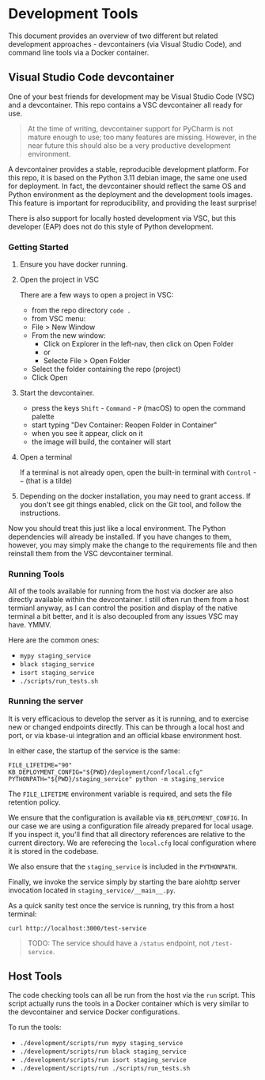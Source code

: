 # Development Tools

This document provides an overview of two different but related development approaches -
devcontainers (via Visual Studio Code), and command line tools via a Docker container.

## Visual Studio Code devcontainer

One of your best friends for development may be Visual Studio Code (VSC) and a devcontainer.
This repo contains a VSC devcontainer all ready for use.

> At the time of writing, devcontainer support for PyCharm is not mature enough to use;
> too many features are missing. However, in the near future this should also be a very
> productive development environment.

A devcontainer provides a stable, reproducible development platform. For this repo, it
is based on the Python 3.11 debian image, the same one used for deployment. In fact, the
devcontainer should reflect the same OS and Python environment as the deployment and the
development tools images. This feature is important for reproducibility, and providing
the least surprise!

There is also support for locally hosted development via VSC, but this developer (EAP)
does not do this style of Python development.

### Getting Started

1. Ensure you have docker running.

2. Open the project in VSC

    There are a few ways to open a project in VSC:

    - from the repo directory `code .`
    - from VSC menu:
    - File > New Window
    - From the new window:
        - Click on Explorer in the left-nav, then click on Open Folder
        - or
        - Selecte File > Open Folder
    - Select the folder containing the repo (project)
    - Click Open

3. Start the devcontainer.

    - press the keys `Shift` - `Command` - `P` (macOS) to open the command palette
    - start typing "Dev Container: Reopen Folder in Container"
    - when you see it appear, click on it
    - the image will build, the container will start

4. Open a terminal

    If a terminal is not already open, open the built-in terminal with `Control` - `~`
    (that is a tilde)

5. Depending on the docker installation, you may need to grant access. If you don't see
   git things enabled, click on the Git tool, and follow the instructions.

Now you should treat this just like a local environment. The Python dependencies will
already be installed. If you have changes to them, however, you may simply make the
change to the requirements file and then reinstall them from the VSC devcontainer
terminal.

### Running Tools

All of the tools available for running from the host via docker are also directly
available within the devcontainer. I still often run them from a host termianl anyway, as
I can control the position and display of the native terminal a bit better, and it is
also decoupled from any issues VSC may have. YMMV.

Here are the common ones:

- `mypy staging_service`
- `black staging_service`
- `isort staging_service`
- `./scripts/run_tests.sh`

### Running the server

It is very efficacious to develop the server as it is running, and to exercise new or
changed endpoints directly. This can be through a local host and port, or via kbase-ui
integration and an official kbase environment host.

In either case, the startup of the service is the same:

```shell
FILE_LIFETIME="90" KB_DEPLOYMENT_CONFIG="${PWD}/deployment/conf/local.cfg" PYTHONPATH="${PWD}/staging_service" python -m staging_service
```

The `FILE_LIFETIME` environment variable is required, and sets the file retention policy.

We ensure that the configuration is available via `KB_DEPLOYMENT_CONFIG`. In our case we
are using a configuration file already prepared for local usage. If you inspect it,
you'll find that all directory references are relative to the current directory. We are
referecing the `local.cfg` local configuration where it is stored in the codebase.

We also ensure that the `staging_service` is included in the `PYTHONPATH`.

Finally, we invoke the service simply by starting the bare aiohttp server invocation
located in `staging_service/__main__.py`.

As a quick sanity test once the service is running, try this from a host terminal:

```shell
curl http://localhost:3000/test-service
```

> TODO: The service should have a `/status` endpoint, not `/test-service`.

## Host Tools

The code checking tools can all be run from the host via the `run` script. This script
actually runs the tools in a Docker container which is very similar to the devcontainer
and service Docker configurations.

To run the tools:

- `./development/scripts/run mypy staging_service`
- `./development/scripts/run black staging_service`
- `./development/scripts/run isort staging_service`
- `./development/scripts/run ./scripts/run_tests.sh`
